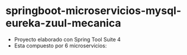 # springboot-microservicios-mysql-eureka-zuul-mecanica

- Proyecto elaborado con Spring Tool Suite 4
- Esta compuesto por 6 microservicios:


 
